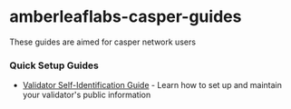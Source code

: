 # amberleaflabs-casper-guides
These guides are aimed for casper network users 

### Quick Setup Guides
- [Validator Self-Identification Guide](account-info-guide.md) - Learn how to set up and maintain your validator's public information 

